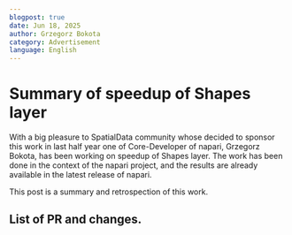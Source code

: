 ```yaml
---
blogpost: true
date: Jun 18, 2025
author: Grzegorz Bokota
category: Advertisement
language: English
---
```


# Summary of speedup of Shapes layer

With a big pleasure to SpatialData community whose decided to sponsor this work in last half year one of Core-Developer of napari, Grzegorz Bokota, has been working on speedup of Shapes layer. The work has been done in the context of the napari project, and the results are already available in the latest release of napari.

This post is a summary and retrospection of this work.

## List of PR and changes. 


